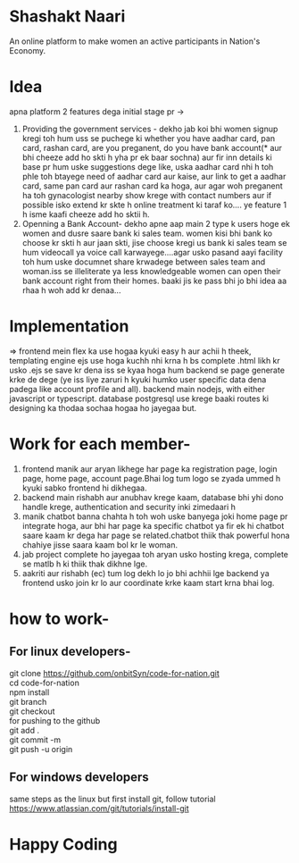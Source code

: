 # Shashakt Naari
An online platform to make women an active participants in Nation's Economy.

# Idea
apna platform 2 features dega initial stage pr ->
1. Providing the government services - dekho jab koi bhi women signup kregi toh hum uss se puchege ki whether you have aadhar card, pan card, rashan card, are you preganent, do you have bank account(* aur bhi cheeze add ho skti h yha pr ek baar sochna) aur fir inn details ki base pr hum uske suggestions dege like, uska aadhar card nhi h toh phle toh btayege need of aadhar card aur kaise, aur link to get a aadhar card, same pan card aur rashan card ka hoga, aur agar woh preganent ha toh gynacologist nearby show krege with contact numbers aur if possible isko extend kr skte h online treatment ki taraf ko.... ye feature 1 h isme kaafi cheeze add ho sktii h.
2. Openning a Bank Account- dekho apne aap main 2 type k users hoge ek women and dusre saare bank ki sales team. women kisi bhi bank ko choose kr skti h aur jaan skti, jise choose kregi us bank ki sales team se hum videocall ya voice call karwayege....agar usko pasand aayi facility toh hum uske documnet share krwadege between sales team and woman.iss se illeliterate ya less 
knowledgeable women can open their bank account right from their homes.
baaki jis ke pass bhi jo bhi idea aa rhaa h woh add kr denaa...

# Implementation
=> frontend mein flex ka use hogaa kyuki easy h aur achii h theek, templating engine ejs use hoga kuchh nhi krna h bs complete .html likh kr usko .ejs se save kr dena iss se kyaa hoga hum backend se page generate krke de dege (ye iss liye zaruri h kyuki humko user specific data dena padega like account profile and all).
backend main nodejs, with either javascript or typescript. database postgresql use krege baaki routes ki designing ka thodaa sochaa hogaa ho jayegaa but.

# Work for each member-
1. frontend manik aur aryan likhege har page ka registration page, login page, home page, account page.Bhai log tum logo se zyada ummed h kyuki sabko frontend hi dikhegaa.
2. backend main rishabh aur anubhav krege kaam, database bhi yhi dono handle krege, authentication and security inki zimedaari h
3. manik chatbot banna chahta h toh woh uske banyega joki home page pr integrate hoga,
aur bhi har page ka specific chatbot ya fir ek hi chatbot saare kaam kr dega har page se related.chatbot thiik thak powerful hona chahiye jisse saara kaam bol kr le woman.
4. jab project complete ho jayegaa toh aryan usko hosting krega, complete se matlb h ki thiik thak dikhne lge.
5. aakriti aur rishabh (ec)  tum log dekh lo jo bhi achhii lge backend ya frontend usko join kr lo aur coordinate krke kaam start krna bhai log.

# how to work-
## For linux developers- <br />
git clone https://github.com/onbitSyn/code-for-nation.git<br />
cd code-for-nation<br />
npm install<br />
git branch <choose your unique name the code in this branch will be your responsibility> <br />
git checkout <same unique name> <br />
for pushing to the github <br />
git add . <br />
git commit -m <your message> <br />
git push -u origin <your branch name> <br />
## For windows developers <br />
same steps as the linux but first install git, follow tutorial https://www.atlassian.com/git/tutorials/install-git <br />

# Happy Coding 